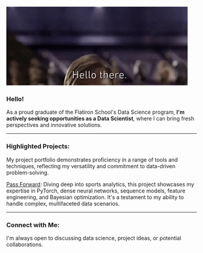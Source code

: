 ![](https://github.com/heefjones/heefjones/blob/main/hello_there.gif)

### Hello!

As a proud graduate of the Flatiron School's Data Science program, __I'm actively seeking opportunities as a Data Scientist__, where I can bring fresh perspectives and innovative solutions.

___

### Highlighted Projects:

My project portfolio demonstrates proficiency in a range of tools and techniques, reflecting my versatility and commitment to data-driven problem-solving.

[Pass Forward](https://github.com/heefjones/pass_forward): Diving deep into sports analytics, this project showcases my expertise in PyTorch, dense neural networks, sequence models, feature engineering, and Bayesian optimization. It's a testament to my ability to handle complex, multifaceted data scenarios.

___

### Connect with Me:

I'm always open to discussing data science, project ideas, or potential collaborations.
